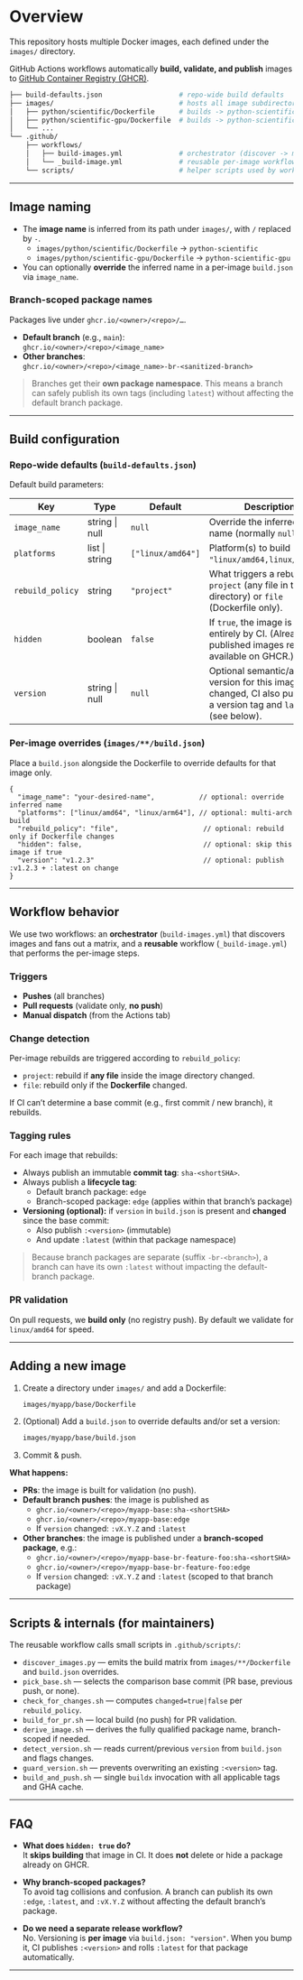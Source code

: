 # Overview

This repository hosts multiple Docker images, each defined under the `images/` directory.

GitHub Actions workflows automatically **build, validate, and publish** images to [GitHub Container Registry (GHCR)](https://ghcr.io).

```bash
├── build-defaults.json                   # repo-wide build defaults
├── images/                               # hosts all image subdirectories
│   ├── python/scientific/Dockerfile      # builds -> python-scientific
│   ├── python/scientific-gpu/Dockerfile  # builds -> python-scientific-gpu
│   └── ...
└── .github/
    ├── workflows/
    │   ├── build-images.yml              # orchestrator (discover -> matrix -> call reusable)
    │   └── _build-image.yml              # reusable per-image workflow steps
    └── scripts/                          # helper scripts used by workflows
```

---

## Image naming

- The **image name** is inferred from its path under `images/`, with `/` replaced by `-`.
  - `images/python/scientific/Dockerfile` -> `python-scientific`
  - `images/python/scientific-gpu/Dockerfile` -> `python-scientific-gpu`
- You can optionally **override** the inferred name in a per-image `build.json` via `image_name`.

### Branch-scoped package names

Packages live under `ghcr.io/<owner>/<repo>/…`.

- **Default branch** (e.g., `main`):  
  `ghcr.io/<owner>/<repo>/<image_name>`
- **Other branches**:  
  `ghcr.io/<owner>/<repo>/<image_name>-br-<sanitized-branch>`

> Branches get their **own package namespace**. This means a branch can safely publish its own tags (including `latest`) without affecting the default branch package.

---

## Build configuration

### Repo-wide defaults (`build-defaults.json`)

Default build parameters:

| Key              | Type            | Default             | Description |
|------------------|-----------------|---------------------|-------------|
| `image_name`     | string \| null  | `null`              | Override the inferred image name (normally `null`). |
| `platforms`      | list \| string  | `["linux/amd64"]`   | Platform(s) to build (e.g., `"linux/amd64,linux/arm64"`). |
| `rebuild_policy` | string          | `"project"`         | What triggers a rebuild: `project` (any file in the directory) or `file` (Dockerfile only). |
| `hidden`         | boolean         | `false`             | If `true`, the image is **skipped** entirely by CI. (Already published images remain available on GHCR.) |
| `version`        | string \| null  | `null`              | Optional semantic/app version for this image. When changed, CI also publishes a version tag and `latest` (see below). |

### Per-image overrides (`images/**/build.json`)

Place a `build.json` alongside the Dockerfile to override defaults for that image only.

```jsonc
{
  "image_name": "your-desired-name",           // optional: override inferred name
  "platforms": ["linux/amd64", "linux/arm64"], // optional: multi-arch build
  "rebuild_policy": "file",                     // optional: rebuild only if Dockerfile changes
  "hidden": false,                              // optional: skip this image if true
  "version": "v1.2.3"                           // optional: publish :v1.2.3 + :latest on change
}
```

---

## Workflow behavior

We use two workflows: an **orchestrator** (`build-images.yml`) that discovers images and fans out a matrix, and a **reusable** workflow (`_build-image.yml`) that performs the per-image steps.

### Triggers

- **Pushes** (all branches)
- **Pull requests** (validate only, **no push**)
- **Manual dispatch** (from the Actions tab)

### Change detection

Per-image rebuilds are triggered according to `rebuild_policy`:

- `project`: rebuild if **any file** inside the image directory changed.
- `file`: rebuild only if the **Dockerfile** changed.

If CI can’t determine a base commit (e.g., first commit / new branch), it rebuilds.

### Tagging rules

For each image that rebuilds:

- Always publish an immutable **commit tag**: `sha-<shortSHA>`.
- Always publish a **lifecycle tag**:
  - Default branch package: `edge`
  - Branch-scoped package: `edge` (applies within that branch’s package)
- **Versioning (optional):** if `version` in `build.json` is present and **changed** since the base commit:
  - Also publish `:<version>` (immutable)
  - And update `:latest` (within that package namespace)

> Because branch packages are separate (suffix `-br-<branch>`), a branch can have its own `:latest` without impacting the default-branch package.

### PR validation

On pull requests, we **build only** (no registry push). By default we validate for `linux/amd64` for speed.

---

## Adding a new image

1. Create a directory under `images/` and add a Dockerfile:
   ```bash
   images/myapp/base/Dockerfile
   ```
2. (Optional) Add a `build.json` to override defaults and/or set a version:
   ```bash
   images/myapp/base/build.json
   ```
3. Commit & push.

**What happens:**

- **PRs**: the image is built for validation (no push).
- **Default branch pushes**: the image is published as  
  - `ghcr.io/<owner>/<repo>/myapp-base:sha-<shortSHA>`  
  - `ghcr.io/<owner>/<repo>/myapp-base:edge`  
  - If `version` changed: `:vX.Y.Z` and `:latest`
- **Other branches**: the image is published under a **branch-scoped package**, e.g.:  
  - `ghcr.io/<owner>/<repo>/myapp-base-br-feature-foo:sha-<shortSHA>`  
  - `ghcr.io/<owner>/<repo>/myapp-base-br-feature-foo:edge`  
  - If `version` changed: `:vX.Y.Z` and `:latest` (scoped to that branch package)

---

## Scripts & internals (for maintainers)

The reusable workflow calls small scripts in `.github/scripts/`:

- `discover_images.py` — emits the build matrix from `images/**/Dockerfile` and `build.json` overrides.
- `pick_base.sh` — selects the comparison base commit (PR base, previous push, or none).
- `check_for_changes.sh` — computes `changed=true|false` per `rebuild_policy`.
- `build_for_pr.sh` — local build (no push) for PR validation.
- `derive_image.sh` — derives the fully qualified package name, branch-scoped if needed.
- `detect_version.sh` — reads current/previous `version` from `build.json` and flags changes.
- `guard_version.sh` — prevents overwriting an existing `:<version>` tag.
- `build_and_push.sh` — single `buildx` invocation with all applicable tags and GHA cache.

---

## FAQ

- **What does `hidden: true` do?**  
  It **skips building** that image in CI. It does **not** delete or hide a package already on GHCR.

- **Why branch-scoped packages?**  
  To avoid tag collisions and confusion. A branch can publish its own `:edge`, `:latest`, and `:vX.Y.Z` without affecting the default branch’s package.

- **Do we need a separate release workflow?**  
  No. Versioning is **per image** via `build.json: "version"`. When you bump it, CI publishes `:<version>` and rolls `:latest` for that package automatically.

---
